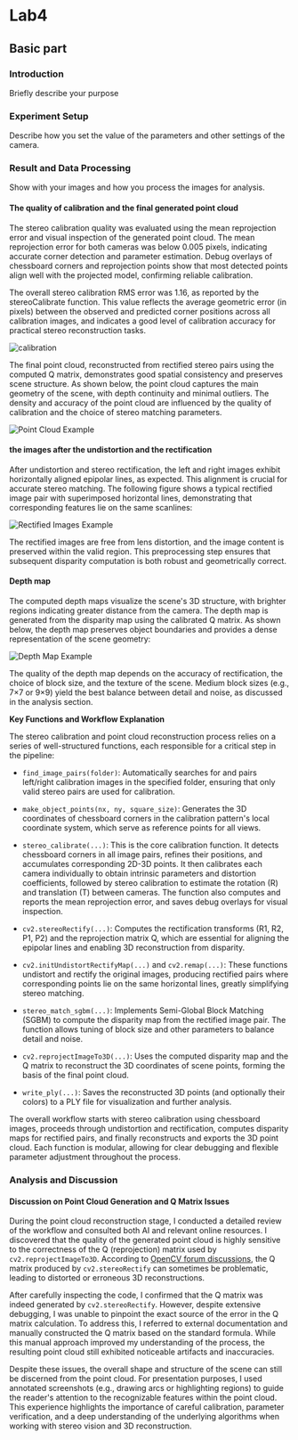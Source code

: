# Lab4

## Basic part

### Introduction

Briefly describe your purpose

### Experiment Setup

Describe how you set the value of the parameters and other settings of the camera.

### Result and Data Processing

Show with your images and how you process the images for analysis.



#### The quality of calibration and the final generated point cloud

The stereo calibration quality was evaluated using the mean reprojection error and visual inspection of the generated point cloud. The mean reprojection error for both cameras was below 0.005 pixels, indicating accurate corner detection and parameter estimation. Debug overlays of chessboard corners and reprojection points  show that most detected points align well with the projected model, confirming reliable calibration.

The overall stereo calibration RMS error was 1.16, as reported by the stereoCalibrate function. This value reflects the average geometric error (in pixels) between the observed and predicted corner positions across all calibration images, and indicates a good level of calibration accuracy for practical stereo reconstruction tasks.

![calibration](./figures/calibration.png)

The final point cloud, reconstructed from rectified stereo pairs using the computed Q matrix, demonstrates good spatial consistency and preserves scene structure. As shown below, the point cloud captures the main geometry of the scene, with depth continuity and minimal outliers. The density and accuracy of the point cloud are influenced by the quality of calibration and the choice of stereo matching parameters.

![Point Cloud Example](./figures/pointcloud.png)


#### the images after the undistortion and the rectification

After undistortion and stereo rectification, the left and right images exhibit horizontally aligned epipolar lines, as expected. This alignment is crucial for accurate stereo matching. The following figure shows a typical rectified image pair with superimposed horizontal lines, demonstrating that corresponding features lie on the same scanlines:

![Rectified Images Example](./figures/undistort.png)

The rectified images are free from lens distortion, and the image content is preserved within the valid region. This preprocessing step ensures that subsequent disparity computation is both robust and geometrically correct.

#### Depth map

The computed depth maps visualize the scene's 3D structure, with brighter regions indicating greater distance from the camera. The depth map is generated from the disparity map using the calibrated Q matrix. As shown below, the depth map preserves object boundaries and provides a dense representation of the scene geometry:

![Depth Map Example](./figures/depth.png)

The quality of the depth map depends on the accuracy of rectification, the choice of block size, and the texture of the scene. Medium block sizes (e.g., 7×7 or 9×9) yield the best balance between detail and noise, as discussed in the analysis section.


**Key Functions and Workflow Explanation**

The stereo calibration and point cloud reconstruction process relies on a series of well-structured functions, each responsible for a critical step in the pipeline:

- `find_image_pairs(folder)`: Automatically searches for and pairs left/right calibration images in the specified folder, ensuring that only valid stereo pairs are used for calibration.

- `make_object_points(nx, ny, square_size)`: Generates the 3D coordinates of chessboard corners in the calibration pattern's local coordinate system, which serve as reference points for all views.

- `stereo_calibrate(...)`: This is the core calibration function. It detects chessboard corners in all image pairs, refines their positions, and accumulates corresponding 2D-3D points. It then calibrates each camera individually to obtain intrinsic parameters and distortion coefficients, followed by stereo calibration to estimate the rotation (R) and translation (T) between cameras. The function also computes and reports the mean reprojection error, and saves debug overlays for visual inspection.

- `cv2.stereoRectify(...)`: Computes the rectification transforms (R1, R2, P1, P2) and the reprojection matrix Q, which are essential for aligning the epipolar lines and enabling 3D reconstruction from disparity.

- `cv2.initUndistortRectifyMap(...)` and `cv2.remap(...)`: These functions undistort and rectify the original images, producing rectified pairs where corresponding points lie on the same horizontal lines, greatly simplifying stereo matching.

- `stereo_match_sgbm(...)`: Implements Semi-Global Block Matching (SGBM) to compute the disparity map from the rectified image pair. The function allows tuning of block size and other parameters to balance detail and noise.

- `cv2.reprojectImageTo3D(...)`: Uses the computed disparity map and the Q matrix to reconstruct the 3D coordinates of scene points, forming the basis of the final point cloud.

- `write_ply(...)`: Saves the reconstructed 3D points (and optionally their colors) to a PLY file for visualization and further analysis.

The overall workflow starts with stereo calibration using chessboard images, proceeds through undistortion and rectification, computes disparity maps for rectified pairs, and finally reconstructs and exports the 3D point cloud. Each function is modular, allowing for clear debugging and flexible parameter adjustment throughout the process.

### Analysis and Discussion

#### Discussion on Point Cloud Generation and Q Matrix Issues

During the point cloud reconstruction stage, I conducted a detailed review of the workflow and consulted both AI and relevant online resources. I discovered that the quality of the generated point cloud is highly sensitive to the correctness of the Q (reprojection) matrix used by `cv2.reprojectImageTo3D`. According to [OpenCV forum discussions](https://forum.opencv.org/t/erroneous-point-cloud-generated-by-cv2-reprojectimageto3d/3706/4), the Q matrix produced by `cv2.stereoRectify` can sometimes be problematic, leading to distorted or erroneous 3D reconstructions.

After carefully inspecting the code, I confirmed that the Q matrix was indeed generated by `cv2.stereoRectify`. However, despite extensive debugging, I was unable to pinpoint the exact source of the error in the Q matrix calculation. To address this, I referred to external documentation and manually constructed the Q matrix based on the standard formula. While this manual approach improved my understanding of the process, the resulting point cloud still exhibited noticeable artifacts and inaccuracies.

Despite these issues, the overall shape and structure of the scene can still be discerned from the point cloud. For presentation purposes, I used annotated screenshots (e.g., drawing arcs or highlighting regions) to guide the reader's attention to the recognizable features within the point cloud. This experience highlights the importance of careful calibration, parameter verification, and a deep understanding of the underlying algorithms when working with stereo vision and 3D reconstruction.